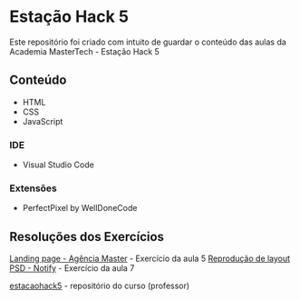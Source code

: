 # Estação Hack 5
Este repositório foi criado com intuito de guardar o conteúdo das aulas da Academia MasterTech - Estação Hack 5

## Conteúdo
* HTML
* CSS
* JavaScript

### IDE
* Visual Studio Code

### Extensões
* PerfectPixel by WellDoneCode

## Resoluções dos Exercícios
[Landing page - Agência Master](https://github.com/eliseak/agenciaMaster) - Exercício da aula 5
[Reprodução de layout PSD - Notify](https://github.com/eliseak/eh-notify) - Exercício da aula 7 

[estacaohack5](https://github.com/estacaohack5) - repositório do curso (professor)

